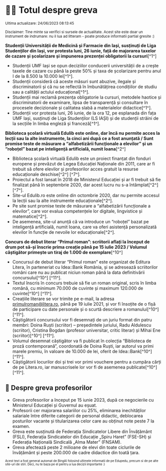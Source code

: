 # 👩‍🏫 Totul despre greva
<sub>Ultima actualizare: 24/06/2023 08:13:45</sub>

<sub>Disclaimer: Tine minte sa verifici si sursele de actualitate. Acest site este doar un instrument de indrumare: nu il lua ad litteram - poate produce informatii partial gresite :)</sub>

**Studenții Universității de Medicină și Farmacie din Iași, susținuți de Liga Studenților din Iași, vor protesta luni, 26 iunie, față de majorarea taxelor de cazare și școlarizare și impunerea prezenței obligatorii la cursuri**[^1^]

- Studenții UMF Iași se opun deciziilor conducerii universității de a crește taxele de cazare cu până la peste 50% și taxa de școlarizare pentru anul I de la 8.500 la 10.000 lei[^1^].
- Studenții consideră că aceste măsuri sunt abuzive, ilegale și discriminatorii și că nu se reflectă în îmbunătățirea condițiilor de studiu sau a calității actului educațional[^1^].
- Studenții mai reclamă prezența obligatorie la cursuri, metodele haotice și discriminatorii de examinare, lipsa de transparență și consultare în procesele decizionale și calitatea slabă a materialelor didactice[^1^].
- Studenții vor protesta luni, 26 iunie, de la ora 12, pe esplanada din fața UMF Iași, susținuți de Liga Studenților (LS IAȘI) și de studenții străini de la secțiile în limba engleză și franceză[^1^].

**Biblioteca școlară virtuală Edulib este online, dar încă nu permite acces la lecții sau la alte instrumente, la cinci ani după ce a fost anunțată / Sunt promise teste de măsurare a “alfabetizării funcționale a elevilor” și un “roboțel” bazat pe inteligență artificială, numit Ioana**[^2^]

- Biblioteca școlară virtuală Edulib este un proiect finanțat din fonduri europene și prevăzut de Legea Educației Naționale din 2011, care ar fi trebuit să ofere elevilor și profesorilor acces gratuit la resurse educaționale deschise[^2^] [^7^].
- Proiectul a fost lansat în 2018 de Ministerul Educației și ar fi trebuit să fie finalizat până în septembrie 2020, dar acest lucru nu s-a întâmplat[^2^] [^7^].
- Site-ul Edulib.ro este online din octombrie 2020, dar nu permite accesul la lecții sau la alte instrumente educaționale[^2^].
- Pe site sunt promise teste de măsurare a “alfabetizării funcționale a elevilor”, care vor evalua competențele lor digitale, lingvistice și matematice[^2^].
- De asemenea, site-ul anunță că va introduce un “roboțel” bazat pe inteligență artificială, numit Ioana, care va oferi asistență personalizată elevilor în funcție de nevoile lor educaționale[^2^].

**Concurs de debut literar “Primul roman”: scriitorii aflați la început de drum pot să-și înscrie prima creație până pe 15 iulie 2023 / Volumul câștigător primește un tiraj de 1.000 de exemplare**[^10^]

- Concursul de debut literar “Primul roman” este organizat de Editura Litera, în parteneriat cu Idea::Bank România, și se adresează scriitorilor români care nu au publicat niciun roman până la data definitivării concursului[^10^] [^11^].
- Textul înscris în concurs trebuie să fie un roman original, scris în limba română, cu minimum 70.000 de cuvinte și maximum 120.000 de cuvinte[^10^] [^11^].
- Creațiile literare se vor trimite pe e-mail, la adresa primulroman@litera.ro, până pe 19 iulie 2021, și vor fi însoțite de o fișă de participare cu date personale și o scurtă descriere a romanului[^10^] [^11^].
- Câștigătorii concursului vor fi desemnați de un juriu format din patru membri: Doina Ruști (scriitor) – președintele juriului, Radu Aldulescu (scriitor), Cristina Bogdan (profesor universitar, critic literar) și Mihai Ene (scriitor)[^10^] [^11^].
- Volumul desemnat câștigător va fi publicat în colecția “Biblioteca de proză contemporană”, coordonată de Doina Ruști, iar autorul va primi marele premiu, în valoare de 10.000 de lei, oferit de Idea::Bank[^10^] [^11^].
- Câștigătorii locurilor doi și trei vor primi vouchere pentru a cumpăra cărți de pe Litera.ro, iar manuscrisele lor vor fi de asemenea publicate[^10^] [^11^].

## 🏫 Despre greva profesorilor

- Greva profesorilor a început pe 15 iunie 2023, după ce negocierile cu Ministerul Educației și Guvernul au eșuat.
- Profesorii cer majorarea salariilor cu 25%, eliminarea inechităților salariale între diferite categorii de personal didactic, deblocarea posturilor vacante și titularizarea celor care au obținut note peste 7 la examen.
- Greva este susținută de Federația Sindicatelor Libere din Învățământ (FSLI), Federația Sindicatelor din Educație „Spiru Haret” (FSE-SH) și Federația Națională Sindicală „Alma Mater” (FNSAM).
- Greva afectează peste 2 milioane de elevi din toate ciclurile de învățământ și peste 200.000 de cadre didactice din toată țara.


<sub><sub>Acest text a fost generat automat de BingAI folosind ultimele informatii de pe Edupedu, precum si de pe alte site-uri de stiri. Deci, nu te baza pe el pentru a lua decizii importante :)</sub></sub>